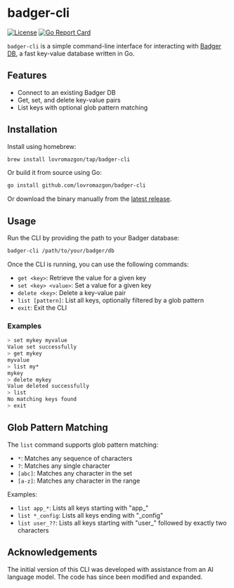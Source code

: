 # badger-cli

[![License](https://img.shields.io/github/license/lovromazgon/badger-cli)](https://github.com/ConduitIO/conduit/blob/main/LICENSE)
[![Go Report Card](https://goreportcard.com/badge/github.com/lovromazgon/badger-cli)](https://goreportcard.com/report/github.com/lovromazgon/badger-cli)

`badger-cli` is a simple command-line interface for interacting with [Badger DB](https://github.com/dgraph-io/badger), 
a fast key-value database written in Go.

## Features

- Connect to an existing Badger DB
- Get, set, and delete key-value pairs
- List keys with optional glob pattern matching

## Installation

Install using homebrew:

```sh
brew install lovromazgon/tap/badger-cli
```

Or build it from source using Go:

```sh
go install github.com/lovromazgon/badger-cli
```

Or download the binary manually from the [latest release](https://github.com/lovromazgon/badger-cli/releases/latest).

## Usage

Run the CLI by providing the path to your Badger database:

```sh
badger-cli /path/to/your/badger/db
```

Once the CLI is running, you can use the following commands:

- `get <key>`: Retrieve the value for a given key
- `set <key> <value>`: Set a value for a given key
- `delete <key>`: Delete a key-value pair
- `list [pattern]`: List all keys, optionally filtered by a glob pattern
- `exit`: Exit the CLI

### Examples

```sh
> set mykey myvalue
Value set successfully
> get mykey
myvalue
> list my*
mykey
> delete mykey
Value deleted successfully
> list
No matching keys found
> exit
```

## Glob Pattern Matching

The `list` command supports glob pattern matching:

- `*`: Matches any sequence of characters
- `?`: Matches any single character
- `[abc]`: Matches any character in the set
- `[a-z]`: Matches any character in the range

Examples:
- `list app_*`: Lists all keys starting with "app_"
- `list *_config`: Lists all keys ending with "_config"
- `list user_??`: Lists all keys starting with "user_" followed by exactly two characters

## Acknowledgements

The initial version of this CLI was developed with assistance from an AI language model. The code has since been modified and expanded.

